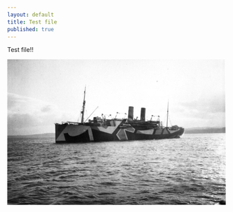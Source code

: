 ```yaml
---
layout: default
title: Test file
published: true
---
```


Test file!!

![dazzle2-600.jpg](/media/dazzle2-600.jpg)


